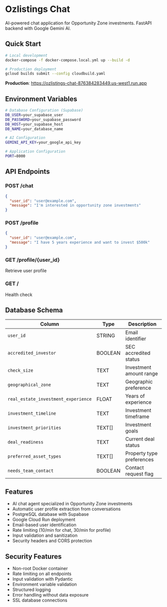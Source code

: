 # Ozlistings Chat

AI-powered chat application for Opportunity Zone investments. FastAPI backend with Google Gemini AI.

## Quick Start

```bash
# Local development
docker-compose -f docker-compose.local.yml up --build -d

# Production deployment
gcloud builds submit --config cloudbuild.yaml
```

**Production**: https://ozlistings-chat-876384283449.us-west1.run.app

## Environment Variables

```bash
# Database Configuration (Supabase)
DB_USER=your_supabase_user
DB_PASSWORD=your_supabase_password
DB_HOST=your_supabase_host
DB_NAME=your_database_name

# AI Configuration
GEMINI_API_KEY=your_google_api_key

# Application Configuration
PORT=8000
```

## API Endpoints

### POST /chat
```json
{
  "user_id": "user@example.com",
  "message": "I'm interested in opportunity zone investments"
}
```

### POST /profile
```json
{
  "user_id": "user@example.com",
  "message": "I have 5 years experience and want to invest $500k"
}
```

### GET /profile/{user_id}
Retrieve user profile

### GET /
Health check

## Database Schema

| Column | Type | Description |
|--------|------|-------------|
| `user_id` | STRING | Email identifier |
| `accredited_investor` | BOOLEAN | SEC accredited status |
| `check_size` | TEXT | Investment amount range |
| `geographical_zone` | TEXT | Geographic preference |
| `real_estate_investment_experience` | FLOAT | Years of experience |
| `investment_timeline` | TEXT | Investment timeframe |
| `investment_priorities` | TEXT[] | Investment goals |
| `deal_readiness` | TEXT | Current deal status |
| `preferred_asset_types` | TEXT[] | Property type preferences |
| `needs_team_contact` | BOOLEAN | Contact request flag |

## Features

- AI chat agent specialized in Opportunity Zone investments
- Automatic user profile extraction from conversations
- PostgreSQL database with Supabase
- Google Cloud Run deployment
- Email-based user identification
- Rate limiting (10/min for chat, 30/min for profile)
- Input validation and sanitization
- Security headers and CORS protection

## Security Features

- Non-root Docker container
- Rate limiting on all endpoints
- Input validation with Pydantic
- Environment variable validation
- Structured logging
- Error handling without data exposure
- SSL database connections 